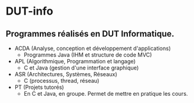 # DUT-info
Programmes réalisés en DUT Informatique.
---
- ACDA (Analyse, conception et développement d'applications)
  - Programmes Java (IHM et structure de code MVC)
- APL (Algorithmique, Programmation et langage)
  - C et Java (gestion d'une interface graphique)
- ASR (Architectures, Systèmes, Réseaux)
  - C (processus, thread, réseau)
- PT (Projets tutorés)
  - En C et Java, en groupe. Permet de mettre en pratique les cours.
